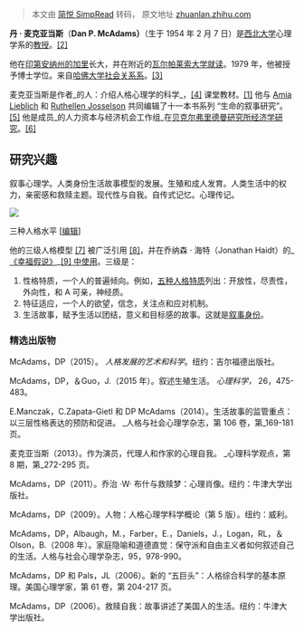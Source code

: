 > 本文由 [简悦 SimpRead](http://ksria.com/simpread/) 转码， 原文地址 [zhuanlan.zhihu.com](https://zhuanlan.zhihu.com/p/343283751)

**丹 · 麦克亚当斯**（**Dan P. McAdams）**（生于 1954 年 2 月 7 日）是[西北大学](https://en.wikipedia.org/wiki/Northwestern_University)心理学系的[教授](https://en.wikipedia.org/wiki/Northwestern_University)。[[2]](https://en.wikipedia.org/wiki/Dan_P._McAdams#cite_note-DansPage-2)

他在[印第安纳州的加里](https://en.wikipedia.org/wiki/Gary,_Indiana)长大，并在附近的[瓦尔帕莱索大学就读](https://en.wikipedia.org/wiki/Valparaiso_University)。1979 年，他被授予博士学位。来自[哈佛大学社会关系系](https://en.wikipedia.org/wiki/Harvard_Department_of_Social_Relations)。[[3]](https://en.wikipedia.org/wiki/Dan_P._McAdams#cite_note-3)

麦克亚当斯是作者_的人：介绍人格心理学的科学_，[[4]](https://en.wikipedia.org/wiki/Dan_P._McAdams#cite_note-4) 课堂教材。[[1]](https://en.wikipedia.org/wiki/Dan_P._McAdams#cite_note-hevern-1) 他与 [Amia Lieblich](https://en.wikipedia.org/wiki/Amia_Lieblich) 和 [Ruthellen Josselson](https://en.wikipedia.org/wiki/Ruthellen_Josselson) 共同编辑了十一本书系列 “生命的叙事研究”。[[5]](https://en.wikipedia.org/wiki/Dan_P._McAdams#cite_note-5) 他是成员_的人力资本与经济机会工作组_在[贝克尔弗里德曼研究所经济学研究](https://en.wikipedia.org/wiki/Becker_Friedman_Institute_for_Research_in_Economics)。[[6]](https://en.wikipedia.org/wiki/Dan_P._McAdams#cite_note-6)

研究兴趣
----

叙事心理学。人类身份生活故事模型的发展。生殖和成人发育。人类生活中的权力，亲密感和救赎主题。现代性与自我。自传式记忆。心理传记。

![](https://pic2.zhimg.com/v2-23f372da86b95d2970ab89a068152825_b.jpeg)

三种人格水平 [[编辑](https://en.wikipedia.org/w/index.php?title=Dan_P._McAdams&action=edit&section=1&editintro=Template:BLP_editintro)]

他的三级人格模型 [[7]](https://en.wikipedia.org/wiki/Dan_P._McAdams#cite_note-7) 被广泛引用 [[8]](https://en.wikipedia.org/wiki/Dan_P._McAdams#cite_note-8)，并在乔纳森 · 海特（Jonathan Haidt）的_[《幸福假说》](https://en.wikipedia.org/wiki/The_Happiness_Hypothesis)_[[9] 中使用](https://en.wikipedia.org/wiki/Dan_P._McAdams#cite_note-9)。三级是：

1.  性格特质，一个人的普遍倾向。例如，[五种人格特质](https://en.wikipedia.org/wiki/Big_Five_personality_traits)列出：开放性，尽责性，外向性，和 A 可亲，神经质。
2.  特征适应，一个人的欲望，信念，关注点和应对机制。
3.  生活故事，赋予生活以团结，意义和目标感的故事。这就是[叙事身份](https://en.wikipedia.org/wiki/Narrative_identity)。

### 精选出版物

McAdams，DP（2015）。 _人格发展的艺术和科学_。纽约：吉尔福德出版社。

McAdams，DP，＆Guo，J.（2015 年）。叙述生殖生活。 _心理科学，_ 26，475-483。

E.Manczak，C.Zapata-Gietl 和 DP McAdams（2014）。生活故事的监管重点：以三层性格表达的预防和促进。 _人格与社会心理学杂志，第 106 卷，第_169-181 页。

麦克亚当斯（2013）。作为演员，代理人和作家的心理自我。 _心理科学观点，第 8 期，第_272-295 页。

McAdams，DP（2011）。乔治 ·W· 布什与救赎梦：心理肖像。纽约：牛津大学出版社。

McAdams，DP（2009）。人物：人格心理学科学概论（第 5 版）。纽约：威利。

McAdams，DP，Albaugh，M.，Farber，E.，Daniels，J.，Logan，RL，＆Olson，B.（2008 年）。家庭隐喻和道德直觉：保守派和自由主义者如何叙述自己的生活。人格与社会心理学杂志，95，978-990。

McAdams，DP 和 Pals，JL（2006）。新的 “五巨头”：人格综合科学的基本原理。美国心理学家，第 61 卷，第 204-217 页。

McAdams，DP（2006）。救赎自我：故事讲述了美国人的生活。纽约：牛津大学出版社。